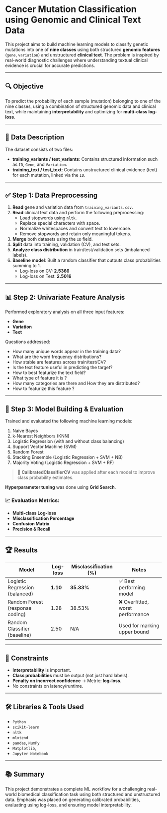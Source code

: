 # Cancer Mutation Classification using Genomic and Clinical Text Data

This project aims to build machine learning models to classify genetic mutations into one of **nine classes** using both structured **genomic features** (`gene`, `variation`) and unstructured **clinical text**. The problem is inspired by real-world diagnostic challenges where understanding textual clinical evidence is crucial for accurate predictions.

---

## 🔍 Objective

To predict the probability of each sample (mutation) belonging to one of the nine classes, using a combination of structured genomic data and clinical text, while maintaining **interpretability** and optimizing for **multi-class log-loss**.

---

## 📁 Data Description

The dataset consists of two files:

- **training_variants / test_variants**: Contains structured information such as `ID`, `Gene`, and `Variation`.
- **training_text / test_text**: Contains unstructured clinical evidence (text) for each mutation, linked via the `ID`.

---

## ✅ Step 1: Data Preprocessing

1. **Read** gene and variation data from `training_variants.csv`.
2. **Read** clinical text data and perform the following preprocessing:
   - Load stopwords using `nltk`.
   - Replace special characters with space.
   - Normalize whitespaces and convert text to lowercase.
   - Remove stopwords and retain only meaningful tokens.
3. **Merge** both datasets using the `ID` field.
4. **Split** data into training, validation (CV), and test sets.
5. **Analyze class distribution** in train/test/validation sets (imbalanced labels).
6. **Baseline model**: Built a random classifier that outputs class probabilities summing to 1.
   - Log-loss on CV: **2.5366**
   - Log-loss on Test: **2.5016**

---

## 📊 Step 2: Univariate Feature Analysis

Performed exploratory analysis on all three input features:

- **Gene**
- **Variation**
- **Text**

Questions addressed:

- How many unique words appear in the training data?
- What are the word frequency distributions?
- How stable are features across train/test/CV?
- Is the text feature useful in predicting the target?
- How to best featurize the text field?
- What type of feature it is ?
- How many categories are there and How they are distributed?
- How to featurize this feature ?

---

## 🤖 Step 3: Model Building & Evaluation

Trained and evaluated the following machine learning models:

1. Naive Bayes  
2. k-Nearest Neighbors (KNN)  
3. Logistic Regression (with and without class balancing)  
4. Support Vector Machine (SVM)  
5. Random Forest  
6. Stacking Ensemble (Logistic Regression + SVM + NB)  
7. Majority Voting (Logistic Regression + SVM + RF)

> 📌 **CalibratedClassifierCV** was applied after each model to improve class probability estimates.

**Hyperparameter tuning** was done using **Grid Search**.

### 📈 Evaluation Metrics:
- **Multi-class Log-loss**
- **Misclassification Percentage**
- **Confusion Matrix**
- **Precision & Recall**

---

## 🏆 Results

| Model                        | Log-loss | Misclassification (%) | Notes                              |
|-----------------------------|----------|------------------------|-------------------------------------|
| Logistic Regression (balanced) | **1.10**   | **35.33%**              | ✅ Best performing model             |
| Random Forest (response coding) | 1.28     | 38.53%                 | ❌ Overfitted, worst performance     |
| Random Classifier (baseline)   | 2.50     | N/A                    | Used for marking upper bound              |

---

## 📌 Constraints

- **Interpretability** is important.
- **Class probabilities** must be output (not just hard labels).
- **Penalty on incorrect confidence** → Metric: **log-loss**.
- No constraints on latency/runtime.

---

## 🛠️ Libraries & Tools Used

- `Python`
- `scikit-learn`
- `nltk`
- `mlxtend` 
- `pandas`, `NumPy`
- `Matplotlib`, 
- `Jupyter Notebook`

---

## 📚 Summary

This project demonstrates a complete ML workflow for a challenging real-world biomedical classification task using both structured and unstructured data. Emphasis was placed on generating calibrated probabilities, evaluating using log-loss, and ensuring model interpretability.

